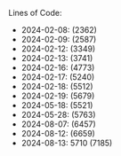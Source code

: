 Lines of Code:
- 2024-02-08: (2362)
- 2024-02-09: (2587)
- 2024-02-12: (3349)
- 2024-02-13: (3741)
- 2024-02-16: (4773)
- 2024-02-17: (5240)
- 2024-02-18: (5512)
- 2024-02-19: (5679)
- 2024-05-18: (5521)
- 2024-05-28: (5763)
- 2024-08-07: (6457)
- 2024-08-12: (6659)
- 2024-08-13: 5710 (7185)